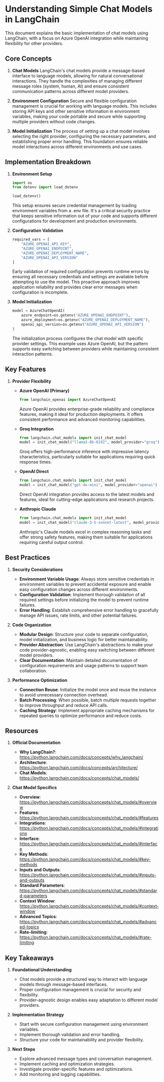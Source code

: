 # Understanding Simple Chat Models in LangChain

This document explains the basic implementation of chat models using LangChain, with a focus on Azure OpenAI integration while maintaining flexibility for other providers.

## Core Concepts

1. **Chat Models**
   LangChain's chat models provide a message-based interface to language models, allowing for natural conversational interactions. They handle the complexities of managing different message roles (system, human, AI) and ensure consistent communication patterns across different model providers.

2. **Environment Configuration**
   Secure and flexible configuration management is crucial for working with language models. This includes storing API keys and other sensitive information in environment variables, making your code portable and secure while supporting multiple providers without code changes.

3. **Model Initialization**
   The process of setting up a chat model involves selecting the right provider, configuring the necessary parameters, and establishing proper error handling. This foundation ensures reliable model interactions across different environments and use cases.

## Implementation Breakdown

1. **Environment Setup**
   ```python
   import os
   from dotenv import load_dotenv
   
   load_dotenv()
   ```
   This setup ensures secure credential management by loading environment variables from a .env file. It's a critical security practice that keeps sensitive information out of your code and supports different configurations for development and production environments.

2. **Configuration Validation**
   ```python
   required_vars = [
       "AZURE_OPENAI_API_KEY",
       "AZURE_OPENAI_ENDPOINT",
       "AZURE_OPENAI_DEPLOYMENT_NAME",
       "AZURE_OPENAI_API_VERSION"
   ]
   ```
   Early validation of required configuration prevents runtime errors by ensuring all necessary credentials and settings are available before attempting to use the model. This proactive approach improves application reliability and provides clear error messages when configuration is incomplete.

3. **Model Initialization**
   ```python
   model = AzureChatOpenAI(
       azure_endpoint=os.getenv("AZURE_OPENAI_ENDPOINT"),
       azure_deployment=os.getenv("AZURE_OPENAI_DEPLOYMENT_NAME"),
       openai_api_version=os.getenv("AZURE_OPENAI_API_VERSION")
   )
   ```
   The initialization process configures the chat model with specific provider settings. This example uses Azure OpenAI, but the pattern supports easy switching between providers while maintaining consistent interaction patterns.

## Key Features

1. **Provider Flexibility**
   - **Azure OpenAI (Primary)**
     ```python
     from langchain_openai import AzureChatOpenAI
     ```
     Azure OpenAI provides enterprise-grade reliability and compliance features, making it ideal for production deployments. It offers consistent performance and advanced monitoring capabilities.

   - **Groq Integration**
     ```python
     from langchain.chat_models import init_chat_model
     model = init_chat_model("llama3-8b-8192", model_provider="groq")
     ```
     Groq offers high-performance inference with impressive latency characteristics, particularly suitable for applications requiring quick response times.

   - **OpenAI Direct**
     ```python
     from langchain.chat_models import init_chat_model
     model = init_chat_model("gpt-4o-mini", model_provider="openai")
     ```
     Direct OpenAI integration provides access to the latest models and features, ideal for cutting-edge applications and research projects.

   - **Anthropic Claude**
     ```python
     from langchain.chat_models import init_chat_model
     model = init_chat_model("claude-3-5-sonnet-latest", model_provider="anthropic")
     ```
     Anthropic's Claude models excel in complex reasoning tasks and offer strong safety features, making them suitable for applications requiring careful output control.

## Best Practices

1. **Security Considerations**
   - **Environment Variable Usage**: Always store sensitive credentials in environment variables to prevent accidental exposure and enable easy configuration changes across different environments.
   - **Configuration Validation**: Implement thorough validation of all required settings before initializing the model to prevent runtime failures.
   - **Error Handling**: Establish comprehensive error handling to gracefully manage API issues, rate limits, and other potential failures.

2. **Code Organization**
   - **Modular Design**: Structure your code to separate configuration, model initialization, and business logic for better maintainability.
   - **Provider Abstraction**: Use LangChain's abstractions to make your code provider-agnostic, enabling easy switching between different model providers.
   - **Clear Documentation**: Maintain detailed documentation of configuration requirements and usage patterns to support team collaboration.

3. **Performance Optimization**
   - **Connection Reuse**: Initialize the model once and reuse the instance to avoid unnecessary connection overhead.
   - **Batch Processing**: When possible, batch multiple requests together to improve throughput and reduce API calls.
   - **Caching Strategy**: Implement appropriate caching mechanisms for repeated queries to optimize performance and reduce costs.

## Resources

1. **Official Documentation**
   - **Why LangChain?**: https://python.langchain.com/docs/concepts/why_langchain/
   - **Architecture**: https://python.langchain.com/docs/concepts/architecture/
   - **Chat Models**: https://python.langchain.com/docs/concepts/chat_models/

2. **Chat Model Specifics**
   - **Overview**: https://python.langchain.com/docs/concepts/chat_models/#overview
   - **Features**: https://python.langchain.com/docs/concepts/chat_models/#features
   - **Integrations**: https://python.langchain.com/docs/concepts/chat_models/#integrations
   - **Interface**: https://python.langchain.com/docs/concepts/chat_models/#interface
   - **Key Methods**: https://python.langchain.com/docs/concepts/chat_models/#key-methods
   - **Inputs and Outputs**: https://python.langchain.com/docs/concepts/chat_models/#inputs-and-outputs
   - **Standard Parameters**: https://python.langchain.com/docs/concepts/chat_models/#standard-parameters
   - **Context Window**: https://python.langchain.com/docs/concepts/chat_models/#context-window
   - **Advanced Topics**: https://python.langchain.com/docs/concepts/chat_models/#advanced-topics
   - **Rate-limiting**: https://python.langchain.com/docs/concepts/chat_models/#rate-limiting

## Key Takeaways

1. **Foundational Understanding**
   - Chat models provide a structured way to interact with language models through message-based interfaces.
   - Proper configuration management is crucial for security and flexibility.
   - Provider-agnostic design enables easy adaptation to different model providers.

2. **Implementation Strategy**
   - Start with secure configuration management using environment variables.
   - Implement thorough validation and error handling.
   - Structure your code for maintainability and provider flexibility.

3. **Next Steps**
   - Explore advanced message types and conversation management.
   - Implement caching and optimization strategies.
   - Investigate provider-specific features and optimizations.
   - Add monitoring and logging capabilities.